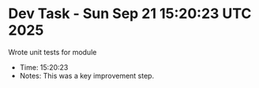 # Dev Task - Sun Sep 21 15:20:23 UTC 2025
Wrote unit tests for module
- Time: 15:20:23
- Notes: This was a key improvement step.
